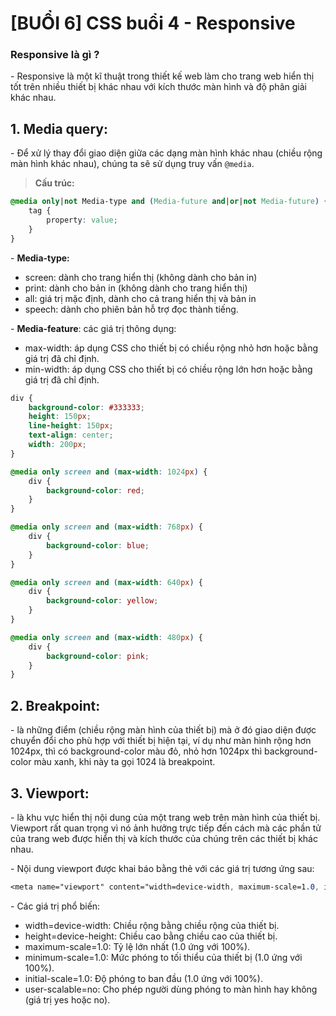 # [BUỔI 6] CSS buổi 4 - Responsive

### Responsive là gì ?
\- Responsive là một kĩ thuật trong thiết kế web làm cho trang web hiển thị tốt trên nhiều thiết bị khác nhau với kích thước màn hình và độ phân giải khác nhau. 

## 1. Media query:
\- Để xử lý thay đổi giao diện giữa các dạng màn hình khác nhau (chiều rộng màn hình khác nhau), chúng ta sẽ sử dụng truy vấn `@media`.

> **Cấu trúc:**

```css
@media only|not Media-type and (Media-future and|or|not Media-future) {
    tag {
        property: value;
    }
}
```

\- **Media-type:**
- screen: dành cho trang hiển thị (không dành cho bản in)
- print: dành cho bản in (không dành cho trang hiển thị)
- all: giá trị mặc định, dành cho cả trang hiển thị và bản in
- speech: dành cho phiên bản hỗ trợ đọc thành tiếng.

\- **Media-feature**: các giá trị thông dụng:
- max-width: áp dụng CSS cho thiết bị có chiều rộng nhỏ hơn hoặc bằng giá trị đã chỉ định.
- min-width: áp dụng CSS cho thiết bị có chiều rộng lớn hơn hoặc bằng giá trị đã chỉ định.

```css
div {
    background-color: #333333;
    height: 150px;
    line-height: 150px;
    text-align: center;
    width: 200px;
}

@media only screen and (max-width: 1024px) {
    div {
        background-color: red;
    }
}

@media only screen and (max-width: 768px) {
    div {
        background-color: blue;
    }
}

@media only screen and (max-width: 640px) {
    div {
        background-color: yellow;
    }
}

@media only screen and (max-width: 480px) {
    div {
        background-color: pink;
    }
}
```

## 2. Breakpoint:
\- là những điểm (chiều rộng màn hình của thiết bị) mà ở đó giao diện được chuyển đổi cho phù hợp với thiết bị hiện tại, ví dụ như màn hình rộng hơn 1024px, thì có background-color màu đỏ, nhỏ hơn 1024px thì background-color màu xanh, khi này ta gọi 1024 là breakpoint.

## 3. Viewport:
\- là khu vực hiển thị nội dung của một trang web trên màn hình của thiết bị. Viewport rất quan trọng vì nó ảnh hưởng trực tiếp đến cách mà các phần tử của trang web được hiển thị và kích thước của chúng trên các thiết bị khác nhau.

\- Nội dung viewport được khai báo bằng thẻ <meta> với các giá trị tương ứng sau:

```css
<meta name="viewport" content="width=device-width, maximum-scale=1.0, initial-scale=1.0, user-scalable=no">
```

\- Các giá trị phổ biến:
- width=device-width: Chiều rộng bằng chiều rộng của thiết bị.
- height=device-height: Chiều cao bằng chiều cao của thiết bị.
- maximum-scale=1.0: Tỷ lệ lớn nhất (1.0 ứng với 100%).
- minimum-scale=1.0: Mức phóng to tối thiểu của thiết bị (1.0 ứng với 100%).
- initial-scale=1.0: Độ phóng to ban đầu (1.0 ứng với 100%).
- user-scalable=no: Cho phép người dùng phóng to màn hình hay không (giá trị yes hoặc no).

    
